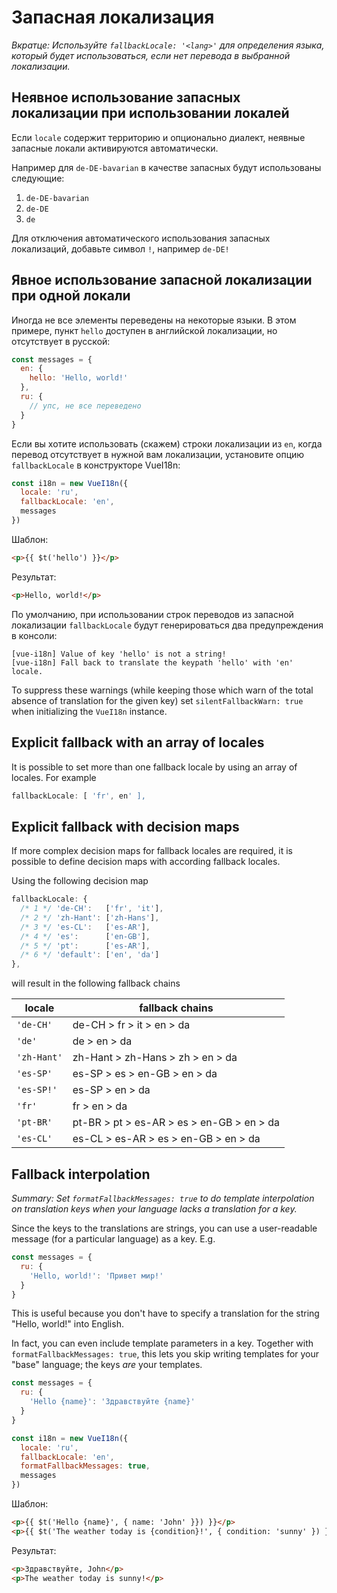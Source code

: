 # Запасная локализация

_Вкратце: Используйте `fallbackLocale: '<lang>'` для определения языка, который будет использоваться, если нет перевода в выбранной локализации._

## Неявное использование запасных локализации при использовании локалей

Если `locale` содержит территорию и опционально диалект, неявные запасные локали активируются автоматически.

Например для `de-DE-bavarian` в качестве запасных будут использованы следующие:

1. `de-DE-bavarian`
2. `de-DE`
3. `de`

Для отключения автоматического использования запасных локализаций, добавьте символ `!`, например `de-DE!`

## Явное использование запасной локализации при одной локали

Иногда не все элементы переведены на некоторые языки. В этом примере, пункт `hello` доступен в английской локализации, но отсутствует в русской:

```js
const messages = {
  en: {
    hello: 'Hello, world!'
  },
  ru: {
    // упс, не все переведено
  }
}
```

Если вы хотите использовать (скажем) строки локализации из `en`, когда перевод отсутствует в нужной вам локализации, установите опцию `fallbackLocale` в конструкторе VueI18n:

```js
const i18n = new VueI18n({
  locale: 'ru',
  fallbackLocale: 'en',
  messages
})
```

Шаблон:

```html
<p>{{ $t('hello') }}</p>
```

Результат:

```html
<p>Hello, world!</p>
```

По умолчанию, при использовании строк переводов из запасной локализации `fallbackLocale` будут генерироваться два предупреждения в консоли:

```console
[vue-i18n] Value of key 'hello' is not a string!
[vue-i18n] Fall back to translate the keypath 'hello' with 'en' locale.
```

To suppress these warnings (while keeping those which warn of the total absence of translation for the given key) set `silentFallbackWarn: true` when initializing the `VueI18n` instance.

## Explicit fallback with an array of locales

It is possible to set more than one fallback locale by using an array of locales. For example

```js
fallbackLocale: [ 'fr', en' ],
```

## Explicit fallback with decision maps

If more complex decision maps for fallback locales are required, it is possible to define decision maps with according fallback locales.

Using the following decision map

```js
fallbackLocale: {
  /* 1 */ 'de-CH':   ['fr', 'it'],
  /* 2 */ 'zh-Hant': ['zh-Hans'],
  /* 3 */ 'es-CL':   ['es-AR'],
  /* 4 */ 'es':      ['en-GB'],
  /* 5 */ 'pt':      ['es-AR'],
  /* 6 */ 'default': ['en', 'da']
},
```

will result in the following fallback chains

| locale      | fallback chains                           |
| ----------- | ----------------------------------------- |
| `'de-CH'`   | de-CH > fr > it > en > da                 |
| `'de'`      | de > en > da                              |
| `'zh-Hant'` | zh-Hant > zh-Hans > zh > en > da          |
| `'es-SP'`   | es-SP > es > en-GB > en > da              |
| `'es-SP!'`  | es-SP > en > da                           |
| `'fr'`      | fr > en > da                              |
| `'pt-BR'`   | pt-BR > pt > es-AR > es > en-GB > en > da |
| `'es-CL'`   | es-CL > es-AR > es > en-GB > en > da      |

## Fallback interpolation

_Summary: Set `formatFallbackMessages: true` to do template interpolation on translation keys when your language lacks a translation for a key._

Since the keys to the translations are strings, you can use a user-readable message (for a particular language) as a key.
E.g.

```js
const messages = {
  ru: {
    'Hello, world!': 'Привет мир!'
  }
}
```

This is useful because you don't have to specify a translation for the string "Hello, world!" into English.

In fact, you can even include template parameters in a key. Together with `formatFallbackMessages: true`, this lets you skip writing templates for your "base" language; the keys _are_ your templates.

```js
const messages = {
  ru: {
    'Hello {name}': 'Здравствуйте {name}'
  }
}

const i18n = new VueI18n({
  locale: 'ru',
  fallbackLocale: 'en',
  formatFallbackMessages: true,
  messages
})
```

Шаблон:

```html
<p>{{ $t('Hello {name}', { name: 'John' }}) }}</p>
<p>{{ $t('The weather today is {condition}!', { condition: 'sunny' }) }}</p>
```

Результат:

```html
<p>Здравствуйте, John</p>
<p>The weather today is sunny!</p>
```
